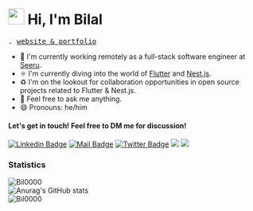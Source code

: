 <h1 class="flex"><img src="https://tva1.sinaimg.cn/large/e6c9d24egy1h1571l0uucg205k05egri.gif" width="32" />&nbsp;Hi, I'm Bilal</h1>

<p align="left">
  <samp>.
        <a href="https://bilalbakr-port.bil0009.repl.co" target='_blank'>website & portfolio</a>
  </samp>
</p>

- 🏢 I'm currently working remotely as a full-stack software engineer at [Seeru](https://seeru.com).
- ⚛️ I'm currently diving into the world of [Flutter](https://flutter.dev) and [Nest.js](https://nestjs.com).
- ♻️ I'm on the lookout for collaboration opportunities in open source projects related to Flutter & Nest.js.
- 💬 Feel free to ask me anything.
- 😄 Pronouns: he/him


####  Let's get in touch! Feel free to DM me for discussion!

[![Linkedin Badge](https://img.shields.io/badge/-Bilal%20Bakr-0e76a8?style=flat&labelColor=0e76a8&logo=linkedin&logoColor=white)](https://www.linkedin.com/in/bilal-bakr-3557b9207)
[![Mail Badge](https://img.shields.io/badge/-bilal.bakr.elsherif@gmail.com-c0392b?style=flat&labelColor=c0392b&logo=gmail&logoColor=white)](mailto:bilal.bakr.elsherif@gmail.com)
[![Twitter Badge](https://img.shields.io/badge/-@bil00099-1ca0f1?style=flat&labelColor=1ca0f1&logo=twitter&logoColor=white&link=https://twitter.com/bil00099)](https://twitter.com/bil00099)
[![](https://komarev.com/ghpvc/?username=bil0000&color=blue&label=Profile%20Views)](https://github.com/bil0000/bil0000)
[![](https://img.shields.io/github/followers/bil0000?label=GitHub%20Followers)](https://github.com/bil0000)
<br />

### Statistics

![Bil0000](https://github-profile-trophy.vercel.app/?username=Bil0000&margin-w=20)
<br>
![Anurag's GitHub stats](https://github-readme-stats.vercel.app/api?username=Bil0000&show_icons=true&theme=merko)
<br>
![Bil0000](https://github-readme-stats.vercel.app/api/top-langs/?username=Bil0000)
